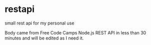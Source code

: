 # restapi
small rest api for my personal use

Body came from Free Code Camps Node.js REST API in less than 30 minutes and will be edited as I need it. 
